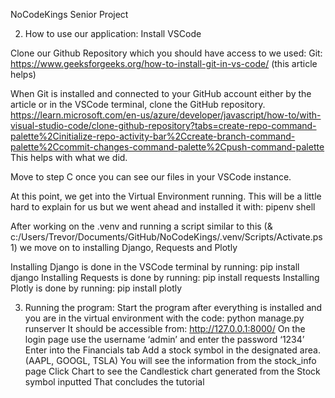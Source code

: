 NoCodeKings Senior Project

2. How to use our application:
Install VSCode

Clone our Github Repository which you should have access to we used:
Git: https://www.geeksforgeeks.org/how-to-install-git-in-vs-code/ (this article helps)

When Git is installed and connected to your GitHub account either by the article or in the VSCode terminal, clone the GitHub repository.
https://learn.microsoft.com/en-us/azure/developer/javascript/how-to/with-visual-studio-code/clone-github-repository?tabs=create-repo-command-palette%2Cinitialize-repo-activity-bar%2Ccreate-branch-command-palette%2Ccommit-changes-command-palette%2Cpush-command-palette This helps with what we did.

Move to step C once you can see our files in your VSCode instance.

At this point, we get into the Virtual Environment running. This will be a little hard to explain for us but we went ahead and installed it with: pipenv shell

After working on the .venv and running a script similar to this (& c:/Users/Trevor/Documents/GitHub/NoCodeKings/.venv/Scripts/Activate.ps1) we move on to installing Django, Requests and Plotly

Installing Django is done in the VSCode terminal by running: pip install django
Installing Requests is done by running: pip install requests
Installing Plotly is done by running: pip install plotly

3. Running the program:
Start the program after everything is installed and you are in the virtual environment with the code: python manage.py runserver
It should be accessible from: http://127.0.0.1:8000/
On the login page use the username ‘admin’ and enter the password ‘1234’
Enter into the Financials tab
Add a stock symbol in the designated area. (AAPL, GOOGL, TSLA)
You will see the information from the stock_info page
Click Chart to see the Candlestick chart generated from the Stock symbol inputted
That concludes the tutorial

